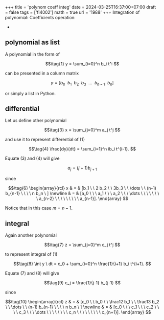 +++
title = 'polynom coeff integ'
date = 2024-03-25T16:37:00+07:00
draft = false
tags = ['fi4002']
math = true
url = '1988'
+++
Integration of polynomial: Coefficients operation
<!--more-->

+ []()


## polynomial as list
A polynomial in the form of

$$\tag{1}
y = \sum_{i=0}^n b_i t^i
$$

can be presented in a column matrix

$$\tag{2}
y \equiv [b_0 \ \ b_1 \ \ b_2 \ \ b_3 \ \ \dots \ \ b_{n-1} \ \ b_n]
$$

or simply a list in Python.


## differential
Let us define other polynomial

$$\tag{3}
x = \sum_{j=0}^m a_j t^j
$$

and use it to represent differential of (1)

$$\tag{4}
\frac{dy}{dt} = \sum_{i=1}^n ib_i t^{i-1}.
$$

Equate (3) and (4) will give

$$\tag{5}
a_j = (j+1) b_{j+1}
$$

since

$$\tag{6}
\begin{array}{rcl}
x & = & [b_1 \ \ 2 b_2 \ \ 3b_3 \ \ \dots \ \ (n-1) b_{n-1} \ \  \ \ n b_n \ ] \newline
& = & [a_0 \ \ \ a_1 \ \ \ a_2 \ \ \ \dots \ \ \ \ \ \ \ \ a_{n-2} \ \ \ \  \ \ \ \ \ a_{n-1}].
\end{array}
$$

Notice that in this case $m = n - 1$.


## integral
Again another polynomial

$$\tag{7}
z = \sum_{j=0}^m c_j t^j
$$

to represent integral of (1)

$$\tag{8}
\int y \ dt = c_0 + \sum_{i=0}^n \frac{1}{i+1} b_i t^{i+1}.
$$

Equate (7) and (8) will give


$$\tag{9}
c_j = \frac{1}{j-1} b_{j-1}
$$

since

$$\tag{10}
\begin{array}{rcl}
z & = & [c_0  \ \ b_0 \ \ \frac12 b_1 \ \ \frac13 b_2 \ \ \dots \ \ (n-1) b_{n-1} \ \  \ \ n b_n \ ] \newline
& = & [c_0 \ \ \ c_1 \ \ \ c_2 \ \ \ \ c_3 \ \ \ \dots \ \ \ \ \ \ \ \ c_n \ \ \ \  \ \ \ \ \ c_{n+1}].
\end{array}
$$